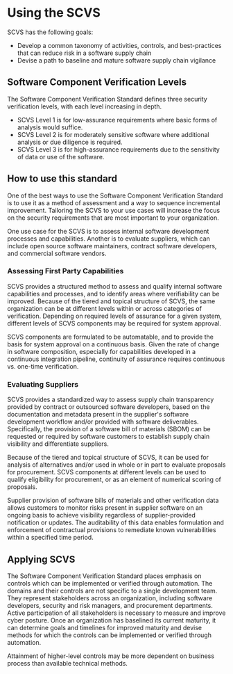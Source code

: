 # Using the SCVS

SCVS has the following goals:

* Develop a common taxonomy of activities, controls, and best-practices that can reduce risk in a software supply chain
* Devise a path to baseline and mature software supply chain vigilance

## Software Component Verification Levels

The Software Component Verification Standard defines three security verification levels, with each level increasing in depth.

* SCVS Level 1 is for low-assurance requirements where basic forms of analysis would suffice.
* SCVS Level 2 is for moderately sensitive software where additional analysis or due diligence is required.
* SCVS Level 3 is for high-assurance requirements due to the sensitivity of data or use of the software.

## How to use this standard

One of the best ways to use the Software Component Verification Standard is to use it as a method of assessment and a 
way to sequence incremental improvement. Tailoring the SCVS to your use cases will increase the focus on the security 
requirements that are most important to your organization.

One use case for the SCVS is to assess internal software development processes and capabilities. Another is to evaluate 
suppliers, which can include open source software maintainers, contract software developers, and commercial software 
vendors. 

### Assessing First Party Capabilities
SCVS provides a structured method to assess and qualify internal software capabilities and processes, and to identify 
areas where verifiability can be improved. Because of the tiered and topical structure of SCVS, the same organization 
can be at different levels within or across categories of verification. Depending on required levels of assurance for a 
given system, different levels of SCVS components may be required for system approval.

SCVS components are formulated to be automatable, and to provide the basis for system approval on a continuous basis. 
Given the rate of change in software composition, especially for capabilities developed in a continuous integration 
pipeline, continuity of assurance requires continuous vs. one-time verification. 

### Evaluating Suppliers
SCVS provides a standardized way to assess supply chain transparency provided by contract or outsourced software 
developers, based on the documentation and metadata present in the supplier's software development workflow and/or 
provided with software deliverables. Specifically, the provision of a software bill of materials (SBOM) can be 
requested or required by software customers to establish supply chain visibility and differentiate suppliers. 

Because of the tiered and topical structure of SCVS, it can be used for analysis of alternatives and/or used in whole 
or in part to evaluate proposals for procurement. SCVS components at different levels can be used to qualify 
eligibility for procurement, or as an element of numerical scoring of proposals. 

Supplier provision of software bills of materials and other verification data allows customers to monitor risks present 
in supplier software on an ongoing basis to achieve visibility regardless of supplier-provided notification or updates. 
The auditability of this data enables formulation and enforcement of contractual provisions to remediate known 
vulnerabilities within a specified time period.

## Applying SCVS

The Software Component Verification Standard places emphasis on controls which can be implemented or verified
through automation. The domains and their controls are not specific to a single development team. They represent
stakeholders across an organization, including software developers, security and risk managers, and procurement
departments. Active participation of all stakeholders is necessary to measure and improve cyber posture. 
Once an organization has baselined its current maturity, it can determine goals and timelines for improved maturity
and devise methods for which the controls can be implemented or verified through automation.

Attainment of higher-level controls may be more dependent on business process than available technical methods. 

<div style="page-break-after: always; visibility: hidden">
\newpage
</div>
